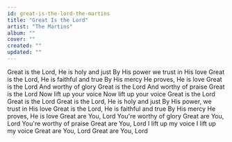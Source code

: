 ```yaml
---
id: great-is-the-lord-the-martins
title: "Great Is the Lord"
artist: "The Martins"
album: ""
cover: ""
created: ""
updated: ""
---
```


Great is the Lord, He is holy and just
By His power we trust in His love
Great is the Lord, He is faithful and true
By His mercy He proves, He is love
Great is the Lord
And worthy of glory
Great is the Lord
And worthy of praise
Great is the Lord
Now lift up your voice
Now lift up your voice
Great is the Lord
Great is the Lord
Great is the Lord, He is holy and just
By His power, we trust in His love
Great is the Lord, He is faithful and true
By His mercy He proves, He is love
Great are You, Lord
You're worthy of glory
Great are You, Lord
You're worthy of praise
Great are You, Lord
I lift up my voice
I lift up my voice
Great are You, Lord
Great are You, Lord